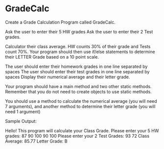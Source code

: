 # GradeCalc 

Create a Grade Calculation Program called GradeCalc.

Ask the user to enter their 5 HW grades 
Ask the user to enter their 2 Test grades.

Calculator their class average.  HW counts 30% of their grade and Tests count 70%. 
Your program should then use if/else statements to determine their LETTER Grade based on a 10 point scale. 

The user should enter their homework grades in one line separated by spaces
The user should enter their test grades in one line separated by spaces
Display their numerical average and their letter grade. 

Your program should have a main method and two other static methods. Remember that you do not need to create objects to use static methods.

You should use a method to calculate the numerical average (you will need 7 arguments), and another method to determine their letter grade (you will need 1 argument)


Sample Output: 

Hello!  This program will calculate your Class Grade. 
Please enter your 5 HW grades:  87  90  100  90  100 
Please enter your 2 Test Grades:  93  72 
Class Average:  85.77 
Letter Grade:   B
